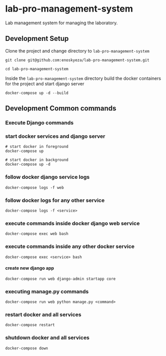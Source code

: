 # lab-pro-management-system
Lab management system for managing the laboratory.

## Development Setup

Clone the project and change directory to ``lab-pro-management-system``
```
git clone git@github.com:enoskyeza/lab-pro-management-system.git

cd lab-pro-management-system
```

Inside the ``lab-pro-management-system`` directory build the docker containers for the project and start django server
```
docker-compose up -d --build
```

## Development Common commands

### Execute Django commands

### start docker services and django server
```
# start docker in foreground
docker-compose up

# start docker in background
docker-compose up -d
```

### follow docker django service logs
```
docker-compose logs -f web
```

### follow docker logs for any other service
```
docker-compose logs -f <service>
```

### execute commands inside docker django web service
```
docker-compose exec web bash
```

### execute commands inside any other docker service
```
docker-compose exec <service> bash
```

#### create new django app
```
docker-compose run web django-admin startapp core
```

### executing manage.py commands
```
docker-compose run web python manage.py <command>
```

### restart docker and all services
```
docker-compose restart
```

### shutdown docker and all services
```
docker-compose down
```